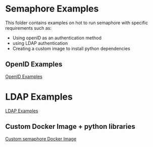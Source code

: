 # Semaphore Examples
This folder contains examples on hot to run semaphore with specific requirements such as:

- Using openID as an authentication method
- using LDAP authentication
- Creating a custom image to install python dependencies


## OpenID Examples
[OpenID Examples](/examples/openid/README.md)

# LDAP Examples
[LDAP Examples](/examples/ldap/README.md)

## Custom Docker Image + python libraries
[Custom semaphore Docker Image](/examples/Custom-Python-Libs-On-Docker/README.md)